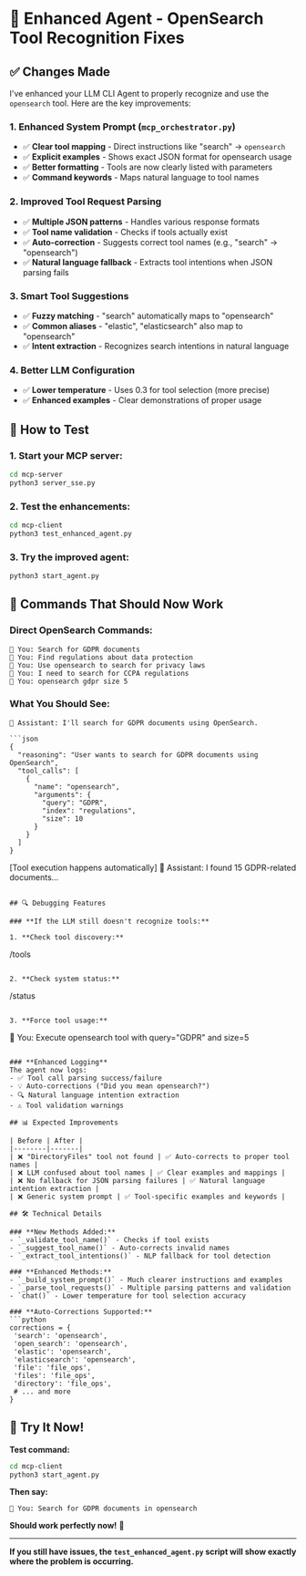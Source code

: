 # 🔧 Enhanced Agent - OpenSearch Tool Recognition Fixes

## ✅ Changes Made

I've enhanced your LLM CLI Agent to properly recognize and use the `opensearch` tool. Here are the key improvements:

### 1. **Enhanced System Prompt** (`mcp_orchestrator.py`)
- ✅ **Clear tool mapping** - Direct instructions like "search" → `opensearch`
- ✅ **Explicit examples** - Shows exact JSON format for opensearch usage
- ✅ **Better formatting** - Tools are now clearly listed with parameters
- ✅ **Command keywords** - Maps natural language to tool names

### 2. **Improved Tool Request Parsing**
- ✅ **Multiple JSON patterns** - Handles various response formats
- ✅ **Tool name validation** - Checks if tools actually exist
- ✅ **Auto-correction** - Suggests correct tool names (e.g., "search" → "opensearch")
- ✅ **Natural language fallback** - Extracts tool intentions when JSON parsing fails

### 3. **Smart Tool Suggestions**
- ✅ **Fuzzy matching** - "search" automatically maps to "opensearch"
- ✅ **Common aliases** - "elastic", "elasticsearch" also map to "opensearch"
- ✅ **Intent extraction** - Recognizes search intentions in natural language

### 4. **Better LLM Configuration**
- ✅ **Lower temperature** - Uses 0.3 for tool selection (more precise)
- ✅ **Enhanced examples** - Clear demonstrations of proper usage

## 🚀 How to Test

### 1. **Start your MCP server:**
```bash
cd mcp-server
python3 server_sse.py
```

### 2. **Test the enhancements:**
```bash
cd mcp-client
python3 test_enhanced_agent.py
```

### 3. **Try the improved agent:**
```bash
python3 start_agent.py
```

## 💬 Commands That Should Now Work

### **Direct OpenSearch Commands:**
```
💬 You: Search for GDPR documents
💬 You: Find regulations about data protection
💬 You: Use opensearch to search for privacy laws
💬 You: I need to search for CCPA regulations
💬 You: opensearch gdpr size 5
```

### **What You Should See:**
```
🤖 Assistant: I'll search for GDPR documents using OpenSearch.

```json
{
  "reasoning": "User wants to search for GDPR documents using OpenSearch",
  "tool_calls": [
    {
      "name": "opensearch", 
      "arguments": {
        "query": "GDPR",
        "index": "regulations", 
        "size": 10
      }
    }
  ]
}
```

[Tool execution happens automatically]
🤖 Assistant: I found 15 GDPR-related documents...
```

## 🔍 Debugging Features

### **If the LLM still doesn't recognize tools:**

1. **Check tool discovery:**
   ```
   /tools
   ```

2. **Check system status:**
   ```
   /status
   ```

3. **Force tool usage:**
   ```
   💬 You: Execute opensearch tool with query="GDPR" and size=5
   ```

### **Enhanced Logging**
The agent now logs:
- ✅ Tool call parsing success/failure
- 💡 Auto-corrections ("Did you mean opensearch?")
- 🔍 Natural language intention extraction
- ⚠️ Tool validation warnings

## 📊 Expected Improvements

| Before | After |
|--------|-------|
| ❌ "DirectoryFiles" tool not found | ✅ Auto-corrects to proper tool names |
| ❌ LLM confused about tool names | ✅ Clear examples and mappings |
| ❌ No fallback for JSON parsing failures | ✅ Natural language intention extraction |
| ❌ Generic system prompt | ✅ Tool-specific examples and keywords |

## 🛠️ Technical Details

### **New Methods Added:**
- `_validate_tool_name()` - Checks if tool exists
- `_suggest_tool_name()` - Auto-corrects invalid names
- `_extract_tool_intentions()` - NLP fallback for tool detection

### **Enhanced Methods:**
- `_build_system_prompt()` - Much clearer instructions and examples
- `_parse_tool_requests()` - Multiple parsing patterns and validation
- `chat()` - Lower temperature for tool selection accuracy

### **Auto-Corrections Supported:**
```python
corrections = {
    'search': 'opensearch',
    'open_search': 'opensearch', 
    'elastic': 'opensearch',
    'elasticsearch': 'opensearch',
    'file': 'file_ops',
    'files': 'file_ops',
    'directory': 'file_ops',
    # ... and more
}
```

## 🎯 Try It Now!

**Test command:**
```bash
cd mcp-client
python3 start_agent.py
```

**Then say:**
```
💬 You: Search for GDPR documents in opensearch
```

**Should work perfectly now!** 🎉

---

**If you still have issues, the `test_enhanced_agent.py` script will show exactly where the problem is occurring.**
